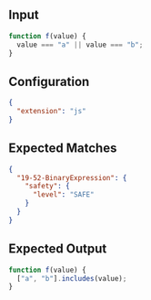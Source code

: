 
## Input
```javascript input
function f(value) {
  value === "a" || value === "b";
}
```

## Configuration
```json configuration
{
  "extension": "js"
}
```

## Expected Matches
```json expected matches
{
  "19-52-BinaryExpression": {
    "safety": {
      "level": "SAFE"
    }
  }
}
```

## Expected Output
```javascript expected output
function f(value) {
  ["a", "b"].includes(value);
}
```

